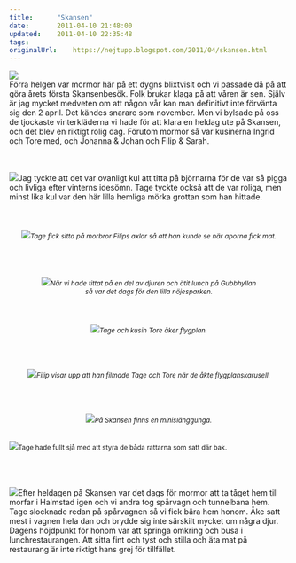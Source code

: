 ```yaml
---
title:		"Skansen"
date:		2011-04-10 21:48:00
updated:	2011-04-10 22:35:48
tags: 	
originalUrl:	https://nejtupp.blogspot.com/2011/04/skansen.html
---
```


<img src="../../../../img/Skansen%2Boch%2Bsen%2Bhem-_MG_8293.jpg"><br>Förra helgen var mormor här på ett dygns blixtvisit och vi passade då på att göra årets första Skansenbesök. Folk brukar klaga på att våren är sen. Själv är jag mycket medveten om att någon vår kan man definitivt inte förvänta sig den 2 april. Det kändes snarare som november. Men vi bylsade på oss de tjockaste vinterkläderna vi hade för att klara en heldag ute på Skansen, och det blev en riktigt rolig dag. Förutom mormor så var kusinerna Ingrid och Tore med, och Johanna & Johan och Filip & Sarah.<br><br><br><div style="text-align: left;"><img src="../../../../img/Skansen%2Boch%2Bsen%2Bhem-_MG_8327.jpg">Jag tyckte att det var ovanligt kul att titta på björnarna för de var så pigga och livliga efter vinterns idesömn. Tage tyckte också att de var roliga, men minst lika kul var den här lilla hemliga mörka grottan som han hittade.<br><br></div><br><br><div style="text-align: center;"><img src="../../../../img/Skansen%2Boch%2Bsen%2Bhem-_MG_8444.jpg"><span style="font-size:85%;"><span style="font-style: italic;">Tage fick sitta på morbror Filips axlar så att han kunde se när aporna fick mat.<br><br></span></span></div><br><br><br><div style="text-align: center;"><img src="../../../../img/Skansen%2Boch%2Bsen%2Bhem-_MG_8343.jpg"><span style="font-size:85%;"><span style="font-style: italic;">När vi hade tittat på en del av djuren och ätit lunch på Gubbhyllan<br> så var det dags för den lilla nöjesparken. </span></span><br><br></div><br><br><div style="text-align: center;"><img src="../../../../img/Skansen%2Boch%2Bsen%2Bhem-_MG_8362.jpg"><span style="font-size:85%;"><span style="font-style: italic;">Tage och kusin Tore åker flygplan.<br><br><br><br></span></span></div><br><div style="text-align: center;"><img src="../../../../img/Skansen%2Boch%2Bsen%2Bhem-_MG_8380.jpg"><span style="font-size:85%;"><span style="font-style: italic;">Filip visar upp att han filmade Tage och Tore när de åkte flygplanskarusell.<br><br><br><br></span></span></div><br><div style="text-align: center;"><img src="../../../../img/Skansen%2Boch%2Bsen%2Bhem-_MG_8421.jpg"><span style="font-size:85%;"><span style="font-style: italic;">På Skansen finns en minislänggunga.<br><br><br></span></span></div><img src="../../../../img/Skansen%2Boch%2Bsen%2Bhem-_MG_8402.jpg"><span style="font-size:85%;">Tage hade fullt sjå med att styra de båda rattarna som satt där bak.</span><br><br></div><span style="font-size:85%;"><br><br></span><br><img src="../../../../img/Skansen%2Boch%2Bsen%2Bhem-_MG_8489.jpg">Efter heldagen på Skansen var det dags för mormor att ta tåget hem till morfar i Halmstad igen och vi andra tog spårvagn och tunnelbana hem. Tage slocknade redan på spårvagnen så vi fick bära hem honom. Åke satt mest i vagnen hela dan och brydde sig inte särskilt mycket om några djur. Dagens höjdpunkt för honom var att springa omkring och busa i lunchrestaurangen. Att sitta fint och tyst och stilla och äta mat på restaurang är inte riktigt hans grej för tillfället.
<!-- no comments on this post -->